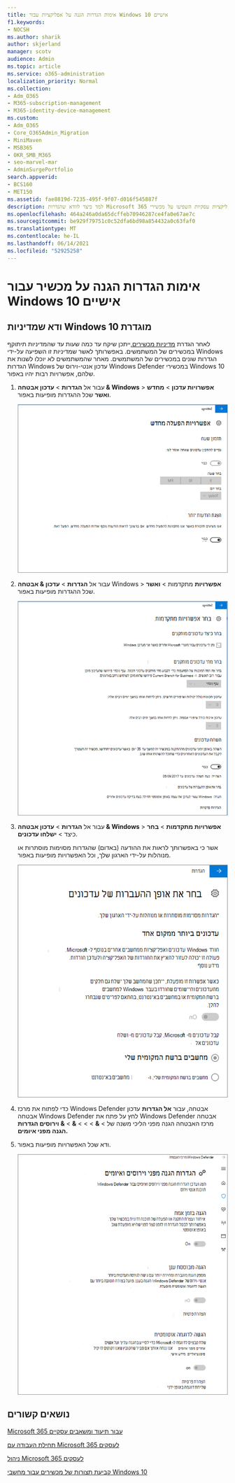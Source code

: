 ```yaml
---
title: אימות הגדרות הגנה על אפליקציות עבור Windows 10 אישיים
f1.keywords:
- NOCSH
ms.author: sharik
author: skjerland
manager: scotv
audience: Admin
ms.topic: article
ms.service: o365-administration
localization_priority: Normal
ms.collection:
- Adm_O365
- M365-subscription-management
- M365-identity-device-management
ms.custom:
- Adm_O365
- Core_O365Admin_Migration
- MiniMaven
- MSB365
- OKR_SMB_M365
- seo-marvel-mar
- AdminSurgePortfolio
search.appverid:
- BCS160
- MET150
ms.assetid: fae8819d-7235-495f-9f07-d016f545887f
description: למד כיצד לוודא שהגדרות Microsoft 365 הגנה על אפליקציות עסקיות השפיעו על מכשירי Windows 10 המשתמשים שלך.
ms.openlocfilehash: 464a246a0da65dcffeb70946287ce4fa0e67ae7c
ms.sourcegitcommit: be929f79751c0c52dfa6bd98a854432a0c63faf0
ms.translationtype: MT
ms.contentlocale: he-IL
ms.lasthandoff: 06/14/2021
ms.locfileid: "52925258"
---
```

# <a name="validate-device-protection-settings-for-windows-10-pcs"></a>אימות הגדרות הגנה על מכשיר עבור Windows 10 אישיים

## <a name="verify-that-windows-10-device-policies-are-set"></a>ודא שמדיניות Windows 10 מוגדרת

לאחר הגדרת [מדיניות מכשירים,](protection-settings-for-windows-10-pcs.md)ייתכן שיקח עד כמה שעות עד שהמדיניות תיתוקף במכשירים של המשתמשים. באפשרותך לאשר שמדיניות זו השפיעה על-ידי Windows הגדרות שונים במכשירים של המשתמשים. מאחר שהמשתמשים לא יוכלו לשנות את הגדרות Windows עדכון אנטי-וירוס של Windows Defender במכשירי Windows 10 שלהם, אפשרויות רבות יהיו באפור.
  
1. עבור אל **הגדרות** \> **עדכון אבטחה &amp; Windows** \> **אפשרויות עדכון** \> **מחדש ואשר** שכל ההגדרות מופיעות באפור. 
    
    ![כל אפשרויות ההפעלה מחדש מופיעות באפור.](../media/31308da9-18b0-47c5-bbf6-d5fa6747c376.png)
  
2. עבור אל **הגדרות** \> **עדכון &amp; אבטחה** Windows \> **אפשרויות** מתקדמות \> **ואשר** שכל ההגדרות מופיעות באפור. 
    
    ![Windows אפשרויות עדכונים מתקדמים מופיעות באפור.](../media/049cf281-d503-4be9-898b-c0a3286c7fc2.png)
  
3. עבור אל **הגדרות** \> **עדכון אבטחה &amp; Windows** \> **אפשרויות מתקדמות** \> **בחר** כיצד \> **ישלחו עדכונים**.
    
    אשר כי באפשרותך לראות את ההודעה (באדום) שהגדרות מסוימות מוסתרות או מנוהלות על-ידי הארגון שלך, וכל האפשרויות מופיעות באפור.
    
    ![בחר כיצד הדף מועבר מציין שההגדרות מוסתרות או מנוהלות על-ידי הארגון שלך.](../media/6b3e37c5-da41-4afd-9983-b4f406216b59.png)
  
4. כדי לפתוח את מרכז Windows Defender אבטחה, עבור **אל הגדרות** עדכון אבטחה Windows Defender לחץ על פתח את Windows Defender אבטחה מרכז האבטחה הגנה מפני הליכי משנה של \> **&amp;** \>  \>  \> **&amp;** \> **&amp; וירוסים הגדרות הגנה מפני איומים.** 
    
5. ודא שכל האפשרויות מופיעות באפור. 
    
    ![הגדרות ההגנה מפני וירוסים ואיומים מופיעות באפור.](../media/9ca68d40-a5d9-49d7-92a4-c581688b5926.png)
  
## <a name="related-topics"></a>נושאים קשורים

[Microsoft 365 עבור תיעוד ומשאבים עסקיים](./index.yml)
  
[תחילת העבודה עם Microsoft 365 לעסקים](microsoft-365-business-overview.md)
  
[ניהול Microsoft 365 לעסקים](manage.md)
  
[קביעת תצורות של מכשירים עבור מחשבי Windows 10](protection-settings-for-windows-10-pcs.md)
